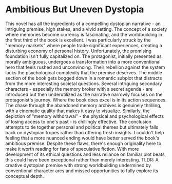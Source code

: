 # Ambitious But Uneven Dystopia

This novel has all the ingredients of a compelling dystopian narrative - an intriguing premise, high stakes, and a vivid setting. The concept of a society where memories become currency is fascinating, and the worldbuilding in the first third of the book is excellent. I was particularly struck by the "memory markets" where people trade significant experiences, creating a disturbing economy of personal history.
Unfortunately, the promising foundation isn't fully capitalized on. The protagonist, initially presented as morally ambiguous, undergoes a transformation into a more conventional hero that feels rushed and unconvincing. Their rebellion against the system lacks the psychological complexity that the premise deserves.
The middle section of the book gets bogged down in a romantic subplot that distracts from the more interesting societal questions. Several intriguing secondary characters - especially the memory broker with a secret agenda - are introduced but then underutilized as the narrative narrowly focuses on the protagonist's journey.
Where the book does excel is in its action sequences. The chase through the abandoned memory archives is genuinely thrilling, with a cinematic quality that makes it easy to visualize. Similarly, the depiction of "memory withdrawal" - the physical and psychological effects of losing access to one's past - is chillingly effective.
The conclusion attempts to tie together personal and political themes but ultimately falls back on dystopian tropes rather than offering fresh insights. I couldn't help feeling that a more nuanced ending would have better served the book's ambitious premise.
Despite these flaws, there's enough originality here to make it worth reading for fans of speculative fiction. With more development of its ethical questions and less reliance on familiar plot beats, this could have been exceptional rather than merely interesting.
TLDR: A creative dystopian premise with strong worldbuilding undermined by conventional character arcs and missed opportunities to fully explore its conceptual depth.